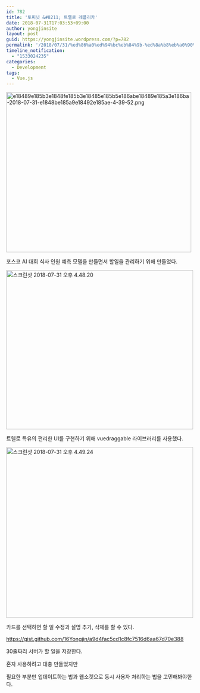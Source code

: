 ```yaml
---
id: 782
title: '토피넛 &#8211; 트렐로 레플리카'
date: 2018-07-31T17:03:53+09:00
author: yongjinsite
layout: post
guid: https://yongjinsite.wordpress.com/?p=782
permalink: '/2018/07/31/%ed%86%a0%ed%94%bc%eb%84%9b-%ed%8a%b8%eb%a0%90%eb%a1%9c-%eb%a0%88%ed%94%8c%eb%a6%ac%ec%b9%b4/'
timeline_notification:
  - "1533024235"
categories:
  - Development
tags:
  - Vue.js
---
```

<img class="aligncenter size-full wp-image-783" src="https://yongj.in/wp-content/uploads/2018/07/e18489e185b3e1848fe185b3e18485e185b5e186abe18489e185a3e186ba-2018-07-31-e1848be185a9e18492e185ae-4-39-52-e1533022869718.png?w=994" alt="e18489e185b3e1848fe185b3e18485e185b5e186abe18489e185a3e186ba-2018-07-31-e1848be185a9e18492e185ae-4-39-52.png" width="497" height="429" srcset="https://yongj.in/wp-content/uploads/2018/07/e18489e185b3e1848fe185b3e18485e185b5e186abe18489e185a3e186ba-2018-07-31-e1848be185a9e18492e185ae-4-39-52-e1533022869718.png 1404w, https://yongj.in/wp-content/uploads/2018/07/e18489e185b3e1848fe185b3e18485e185b5e186abe18489e185a3e186ba-2018-07-31-e1848be185a9e18492e185ae-4-39-52-e1533022869718-300x259.png 300w, https://yongj.in/wp-content/uploads/2018/07/e18489e185b3e1848fe185b3e18485e185b5e186abe18489e185a3e186ba-2018-07-31-e1848be185a9e18492e185ae-4-39-52-e1533022869718-768x662.png 768w, https://yongj.in/wp-content/uploads/2018/07/e18489e185b3e1848fe185b3e18485e185b5e186abe18489e185a3e186ba-2018-07-31-e1848be185a9e18492e185ae-4-39-52-e1533022869718-1024x883.png 1024w, https://yongj.in/wp-content/uploads/2018/07/e18489e185b3e1848fe185b3e18485e185b5e186abe18489e185a3e186ba-2018-07-31-e1848be185a9e18492e185ae-4-39-52-e1533022869718-1000x863.png 1000w, https://yongj.in/wp-content/uploads/2018/07/e18489e185b3e1848fe185b3e18485e185b5e186abe18489e185a3e186ba-2018-07-31-e1848be185a9e18492e185ae-4-39-52-e1533022869718-348x300.png 348w" sizes="(max-width: 497px) 100vw, 497px" />

포스코 AI 대회 식사 인원 예측 모델을 만들면서 할일을 관리하기 위해 만들었다.

<img class="  wp-image-784 aligncenter" src="https://yongj.in/wp-content/uploads/2018/07/e18489e185b3e1848fe185b3e18485e185b5e186abe18489e185a3e186ba-2018-07-31-e1848be185a9e18492e185ae-4-48-20.png" alt="스크린샷 2018-07-31 오후 4.48.20" width="502" height="426" srcset="https://yongj.in/wp-content/uploads/2018/07/e18489e185b3e1848fe185b3e18485e185b5e186abe18489e185a3e186ba-2018-07-31-e1848be185a9e18492e185ae-4-48-20.png 1228w, https://yongj.in/wp-content/uploads/2018/07/e18489e185b3e1848fe185b3e18485e185b5e186abe18489e185a3e186ba-2018-07-31-e1848be185a9e18492e185ae-4-48-20-300x255.png 300w, https://yongj.in/wp-content/uploads/2018/07/e18489e185b3e1848fe185b3e18485e185b5e186abe18489e185a3e186ba-2018-07-31-e1848be185a9e18492e185ae-4-48-20-768x652.png 768w, https://yongj.in/wp-content/uploads/2018/07/e18489e185b3e1848fe185b3e18485e185b5e186abe18489e185a3e186ba-2018-07-31-e1848be185a9e18492e185ae-4-48-20-1024x869.png 1024w, https://yongj.in/wp-content/uploads/2018/07/e18489e185b3e1848fe185b3e18485e185b5e186abe18489e185a3e186ba-2018-07-31-e1848be185a9e18492e185ae-4-48-20-1000x849.png 1000w, https://yongj.in/wp-content/uploads/2018/07/e18489e185b3e1848fe185b3e18485e185b5e186abe18489e185a3e186ba-2018-07-31-e1848be185a9e18492e185ae-4-48-20-354x300.png 354w" sizes="(max-width: 502px) 100vw, 502px" /> 

트렐로 특유의 편리한 UI를 구현하기 위해 vuedraggable 라이브러리를 사용했다.

<img class="  wp-image-785 aligncenter" src="https://yongj.in/wp-content/uploads/2018/07/e18489e185b3e1848fe185b3e18485e185b5e186abe18489e185a3e186ba-2018-07-31-e1848be185a9e18492e185ae-4-49-24.png" alt="스크린샷 2018-07-31 오후 4.49.24" width="502" height="457" srcset="https://yongj.in/wp-content/uploads/2018/07/e18489e185b3e1848fe185b3e18485e185b5e186abe18489e185a3e186ba-2018-07-31-e1848be185a9e18492e185ae-4-49-24.png 1430w, https://yongj.in/wp-content/uploads/2018/07/e18489e185b3e1848fe185b3e18485e185b5e186abe18489e185a3e186ba-2018-07-31-e1848be185a9e18492e185ae-4-49-24-300x273.png 300w, https://yongj.in/wp-content/uploads/2018/07/e18489e185b3e1848fe185b3e18485e185b5e186abe18489e185a3e186ba-2018-07-31-e1848be185a9e18492e185ae-4-49-24-768x699.png 768w, https://yongj.in/wp-content/uploads/2018/07/e18489e185b3e1848fe185b3e18485e185b5e186abe18489e185a3e186ba-2018-07-31-e1848be185a9e18492e185ae-4-49-24-1024x932.png 1024w, https://yongj.in/wp-content/uploads/2018/07/e18489e185b3e1848fe185b3e18485e185b5e186abe18489e185a3e186ba-2018-07-31-e1848be185a9e18492e185ae-4-49-24-1000x910.png 1000w, https://yongj.in/wp-content/uploads/2018/07/e18489e185b3e1848fe185b3e18485e185b5e186abe18489e185a3e186ba-2018-07-31-e1848be185a9e18492e185ae-4-49-24-329x300.png 329w" sizes="(max-width: 502px) 100vw, 502px" /> 

카드를 선택하면 할 일 수정과 설명 추가, 삭제를 할 수 있다.

https://gist.github.com/16Yongjin/a9d4fac5cd1c8fc7516d6aa67d70e388

30줄짜리 서버가 할 일을 저장한다.

혼자 사용하려고 대충 만들었지만

필요한 부분만 업데이트하는 법과 웹소켓으로 동시 사용자 처리하는 법을 고민해봐야한다.